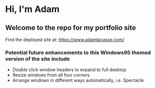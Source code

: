 # Hi, I'm Adam
## Welcome to the repo for my portfolio site

Find the deployed site at: https://www.adamlacasse.com/

### Potential future enhancements to this Windows95 themed version of the site include

<ul>
    <li>Double click window headers to expand to full desktop
    <li>Resize windows from all four corners
    <li>Arrange windows in different ways automatically, i.e. Spectacle
</ul>
